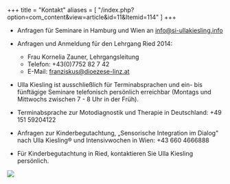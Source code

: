 +++
title = "Kontakt"
aliases = [
  "/index.php?option=com_content&view=article&id=11&Itemid=114"
]
+++

- Anfragen für Seminare in Hamburg und Wien an [info@si-ullakiesling.info](mailto:info@si-ullakiesling.info)
- Anfragen und Anmeldung für den Lehrgang Ried 2014:
  - Frau Kornelia Zauner, Lehrgangsleitung
  - Telefon: +43(0)7752 82 7 42
  - E-Mail: [franziskus@dioezese-linz.at](mailto:franziskus@dioezese-linz.at)

- Ulla Kiesling ist ausschließlich für Terminabsprachen und ein- bis fünftägige Seminare telefonisch persönlich erreichbar (Montags und Mittwochs zwischen 7 - 8 Uhr in der Früh).

- Terminabsprache zur Motodiagnostik und Therapie in Deutschland: +49 151 59204122
- Anfragen zur Kinderbegutachtung, „Sensorische Integration im Dialog" nach Ulla Kiesling® und Intensivwochen in Wien: +43 660 4666888

- Für Kinderbegutachtung in Ried, kontaktieren Sie Ulla Kiesling persönlich.

<img class="photo-big" src="/ulla-kiesling-praxis/ulla-kiesling-praxis-9.jpg" />

